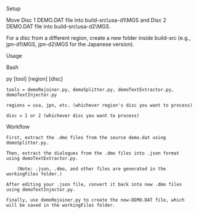Setup

Move Disc 1 DEMO.DAT file into build-src\usa-d1\MGS and Disc 2 DEMO.DAT file into build-src\usa-d2\MGS.

For a disc from a different region, create a new folder inside build-src (e.g., jpn-d1\MGS, jpn-d2\MGS for the Japanese version).

Usage

Bash

py [tool] [region] [disc]

    tools = demoRejoiner.py, demoSplitter.py, demoTextExtractor.py, demoTextInjector.py

    regions = usa, jpn, etc. (whichever region's disc you want to process)

    disc = 1 or 2 (whichever disc you want to process)

Workflow

    First, extract the .dmo files from the source demo.dat using demoSplitter.py.

    Then, extract the dialogues from the .dmo files into .json format using demoTextExtractor.py.

        (Note: .json, .dmo, and other files are generated in the workingFiles folder.)

    After editing your .json file, convert it back into new .dmo files using demoTextInjector.py.

    Finally, use demoRejoiner.py to create the new-DEMO.DAT file, which will be saved in the workingFiles folder.
